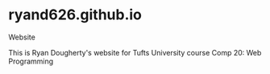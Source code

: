 ryand626.github.io
==================

Website


This is Ryan Dougherty's website for Tufts University course Comp 20: Web Programming
